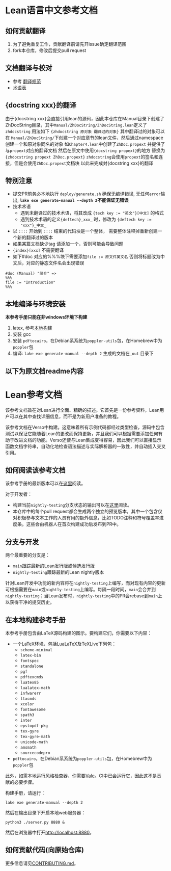 <!--
# Lean Language Reference
-->
# Lean语言中文参考文档

## 如何贡献翻译
1. 为了避免重复工作，贡献翻译前请先开issue确定翻译范围
2. fork本仓库，修改后提交pull request

## 文档翻译与校对
- 参考 [翻译规范](https://github.com/Agda-zh/PLFA-zh/issues/1)
- [术语表](https://docs.google.com/spreadsheets/d/1HL3E_eNF3rI6dy3k7_EpSOLo1eRkBDNIEPeyTg_Eu3s/edit?usp=sharing)

## {docstring xxx}的翻译
由于{docstring xxx}会直接引用lean的源码，因此本仓库在Manual目录下创建了ZhDocString目录，其中`Manual/ZhDocString/ZhDocString.lean`定义了`zhdocstring` 
用法如下 `{zhdocstring 原对象 翻译过的对象}`
其中翻译过的对象可以在 `Manual/ZhDocString/`下创建一个对应章节的lean文件，然后通过namespace创建一个和原对象同名的对象
如`Chapter4.lean`中创建了`ZhDoc.propext` 并提供了与`propext`对应的翻译文档
然后在原文中使用`{docstring propext}`的地方 替换为 `{zhdocstring propext ZhDoc.propext}`
`zhdocstring`会使用`propext`的签名和连接，但是会使用`ZhDoc.propext`文档块
以此来完成対{docstring xxx}的翻译


## 特别注意

- 提交PR前务必本地执行 `deploy/generate.sh` 确保无编译错误, 无任何`error`输出, **`lake exe generate-manual --depth 2`不能保证无错误**
- 技术术语
  - 遇到未翻译过的技术术语，将其改成 `{tech key := "英文"}[中文]` 的格式 
  - 遇到技术术语的定义`{deftech}_xxx_` 时，修改为 `{deftech key := "xxx"}_中文_`
- 以 `::::` 开始到 `::::` 结束的代码块是一个整体， 需要整体注释掉重新创建一个新的翻译过的版本
- 如果某篇文档缺少tag 请添加一个，否则可能会导致问题
- `{index}[xxx]` 不需要翻译
- 如下#doc 对应的%%%块下需要添加`file := 原文件英文名` 否则将标题改为中文后，对应的静态文件名会出现错误 
```
#doc (Manual) "简介" =>
%%%
file := "Introduction"
%%%
```


## 本地编译与环境安装
**本参考手册只能在非windows环境下构建**
1. latex, 参考[本地构建](#在本地构建参考手册)
2. 安装 gcc
3. 安装  `pdftocairo`，在Debian系系统为`poppler-utils`包，在Homebrew中为`poppler`包
4. 编译: `lake exe generate-manual --depth 2`
生成的文档在`_out` 目录下

**以下为原文档readme内容**
----

# Lean参考文档

<!--
The Lean Language Reference is intended as a comprehensive, precise description of Lean. It is first and foremost a reference work in which Lean users can look up detailed information, rather than a tutorial for new users.

This new reference has been rebuilt from the ground up in Verso. This means that all example code is type checked, the source code contains tests to ensure that it stays up-to-date with respect to changes in Lean, and we can add any features that we need to improve the documentation. Verso also makes it easy to integrate tightly with Lean, so we can show function docstrings directly, mechanically check descriptions of syntax against the actual parser, and insert cross-references automatically.
-->
该参考文档旨在对Lean进行全面、精确的描述。它首先是一份参考资料，Lean用户可以在其中查找详细信息，而不是为新用户准备的教程。

该参考文档在Verso中构建。这意味着所有示例代码都经过类型检查，源码中包含测试以保证它能随着Lean的更改而保持更新，并且我们可以根据需要添加任何有助于改进文档的功能。Verso还使与Lean集成变得容易，因此我们可以直接显示函数文档字符串，自动化地检查语法描述与实际解析器的一致性，并自动插入交叉引用。

<!--
## Reading the Manual

The latest release of this reference manual can be read [here](https://lean-lang.org/doc/reference/latest/).

For developers:
 * The output of building the current state of the `nightly-testing` branch can be read [here](https://lean-reference-manual-review.netlify.app/).
 * Each pull request in this repository causes two separate previews to be generated, one with extra information that's only useful to those actively working on the text, such as TODO notes and symbol coverage progress bars. These are posted by a bot to the PR after the first successful build.
-->

## 如何阅读该参考文档

该参考手册的最新版本可以在[这里](https://lean-lang.org/doc/reference/latest/)阅读。

对于开发者：
 * 构建当前`nightly-testing`分支状态的输出可以在[这里](https://lean-reference-manual-review.netlify.app/)阅读。
 * 本仓库中的每个pull request都会生成两个独立的预览版本，其中一个包含仅对积极参与文本工作的人员有用的额外信息，比如TODO注释和符号覆盖率进度条。这些会由机器人在首次构建成功后发布到PR中。

<!--
## Branches and Development

The two most important branches are:
 * `main` tracks the latest Lean release or release candidate
 * `nightly-testing` tracks the latest Lean nightlies

New content that addresses in-development features of Lean will be
written on `nightly-testing`, while updates to existing content may be
written either on `main` or `nightly-testing`, as appropriate. From
time to time, `main` will be merged into `nightly-testing`; when Lean
is released, the commits in `nightly-testing` are rebased onto `main`
to achieve a clean history.
-->

## 分支与开发

两个最重要的分支是：
 * `main`跟踪最新的Lean发行版或候选发行版
 * `nightly-testing`跟踪最新的Lean nightly版本

针对Lean开发中功能的新内容将在`nightly-testing`上编写，而对现有内容的更新可根据需要在`main`或`nightly-testing`上编写。每隔一段时间，`main`会合并到`nightly-testing`；当Lean发布时，`nightly-testing`中的PR会rebase到`main`上以获得干净的提交历史。

<!--
## Building the Reference Manual Locally

This reference manual contains figures that are built from LaTeX sources. To build them, you'll need the following:
 * A LaTeX installation, including LuaLaTeX and the following packages from TeXLive:
   + `scheme-minimal`
   + `latex-bin`
   + `fontspec`
   + `standalone`
   + `pgf`
   + `pdftexcmds`
   + `luatex85`
   + `lualatex-math`
   + `infwarerr`
   + `ltxcmds`
   + `xcolor`
   + `fontawesome`
   + `spath3`
   + `inter`
   + `epstopdf-pkg`
   + `tex-gyre`
   + `tex-gyre-math`
   + `unicode-math`
   + `amsmath`
   + `sourcecodepro`
 * `pdftocairo`, which can be found in the `poppler-utils` package on Debian-derived systems and the `poppler` package in Homebrew
 
Additionally, to run the style checker locally, you'll need [Vale](https://vale.sh/). It runs in CI, so this is not a necessary step to contribute.

To build the manual, run the following command:

```
lake exe generate-manual --depth 2
```

Then run a local web server on its output:
```
python3 ./server.py 8880 &
```

Then open <http://localhost:8880> in your browser.
-->

## 在本地构建参考手册

本参考手册包含由LaTeX源码构建的图示。要构建它们，你需要以下内容：
 * 一个LaTeX环境，包括LuaLaTeX及TeXLive下列包：
   + `scheme-minimal`
   + `latex-bin`
   + `fontspec`
   + `standalone`
   + `pgf`
   + `pdftexcmds`
   + `luatex85`
   + `lualatex-math`
   + `infwarerr`
   + `ltxcmds`
   + `xcolor`
   + `fontawesome`
   + `spath3`
   + `inter`
   + `epstopdf-pkg`
   + `tex-gyre`
   + `tex-gyre-math`
   + `unicode-math`
   + `amsmath`
   + `sourcecodepro`
 * `pdftocairo`，在Debian系系统为`poppler-utils`包，在Homebrew中为`poppler`包

此外，如需本地运行风格检查器，你需要[Vale](https://vale.sh/)。CI中已会运行它，因此这不是贡献的必要步骤。

构建手册，请运行：

```
lake exe generate-manual --depth 2
```

然后在输出目录下开启本地web服务器：
```
python3 ./server.py 8880 &
```

然后在浏览器中打开<http://localhost:8880>。

<!--
## Contributing

Please see [CONTRIBUTING.md](CONTRIBUTING.md) for more information.
-->

## 如何贡献代码(向原始仓库)

更多信息请见[CONTRIBUTING.md](CONTRIBUTING.md)。